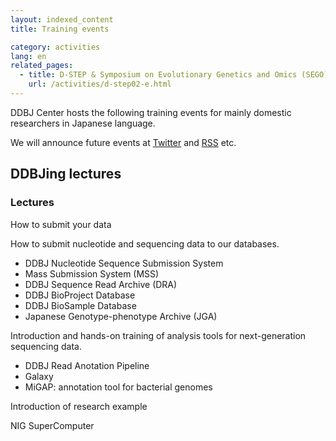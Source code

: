 ```yaml
---
layout: indexed_content
title: Training events

category: activities
lang: en
related_pages:
  - title: D-STEP & Symposium on Evolutionary Genetics and Omics (SEGO)
    url: /activities/d-step02-e.html
---
```


DDBJ Center hosts the following training events for mainly domestic researchers in Japanese language.

We will announce future events at [Twitter](https://twitter.com/DDBJ_topics) and [RSS](/data-feed-e.html) etc.

## DDBJing lectures <a name="DDBJing lectures"></a>

### Lectures

How to submit your data

How to submit nucleotide and sequencing data to our databases.

  - DDBJ Nucleotide Sequence Submission System
  - Mass Submission System (MSS)
  - DDBJ Sequence Read Archive (DRA)
  - DDBJ BioProject Database
  - DDBJ BioSample Database
  - Japanese Genotype-phenotype Archive (JGA)

Introduction and hands-on training of analysis tools for next-generation
sequencing data.

  - DDBJ Read Anotation Pipeline
  - Galaxy
  - MiGAP: annotation tool for bacterial genomes

Introduction of research example

NIG SuperComputer
